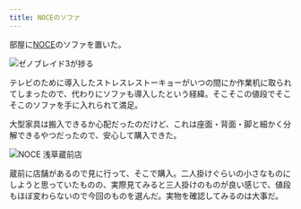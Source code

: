 ```yaml
---
title: NOCEのソファ
---
```

部屋に[NOCE](https://www.noce.co.jp/)のソファを置いた。

![](https://lh3.googleusercontent.com/Oe1D394QDPdLF8FXRolsc1px4gQevmcgXaaute6OSS26KhzcoqtJVBKTxPcR2NLgrt6U9583u7dce7yWIQ0stBR5IpE8qIopnAaef20owTPPdZT66bUr__Gpio_klfwiWUx9qEB-bMlY1YnbrKAhjYU "ゼノブレイド3が捗る")

テレビのために導入したストレスレストーキョーがいつの間にか作業机に取られてしまったので、代わりにソファも導入したという経緯。そこそこの値段でそこそこのソファを手に入れられて満足。

大型家具は搬入できるか心配だったのだけど、これは座面・背面・脚と細かく分解できるやつだったので、安心して購入できた。

![](https://lh4.googleusercontent.com/X1fNzlg8-1MOR0vnQhAz5CTK6_tnomfiFHEudaytsv60B5Os3D0IAwUduhpajszbEMZv35uZBv2OfQ5ZKFBdz2W8uifDrjxhPrD8fNoGEAP5YsegBej50AAQuPLgMP8JUDrG3luXLwIwsTh_fWv6_84 "NOCE 浅草蔵前店")

蔵前に店舗があるので見に行って、そこで購入。二人掛けぐらいの小さなものにしようと思っていたものの、実際見てみると三人掛けのものが良い感じで、値段もほぼ変わらないので今回のものを選んだ。実物を確認してみるのは大事だ。
